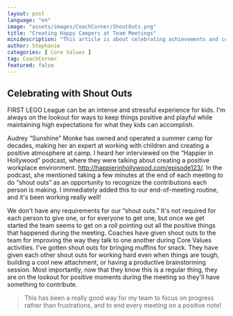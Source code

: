 ```yaml
---
layout: post
language: "en"
image: "assets/images/CoachCorner/ShoutOuts.png"
title: "Creating Happy Campers at Team Meetings"
minidescription: "This article is about celebrating achievements and contributions "
author: Stephanie
categories: [ Core Values ]
tag: CoachCorner
featured: false
---
```


## Celebrating with Shout Outs

FIRST LEGO League can be an intense and stressful experience for kids. I'm always on the lookout for ways to keep things positive and playful while maintaining high expectations for what they kids can accomplish. 

Audrey “Sunshine” Monke has owned and operated a summer camp for decades, making her an expert at working with children and creating a positive atmosphere at camp. I heard her interviewed on the “Happier in Hollywood” podcast, where they were talking about creating a positive workplace environment. http://happierinhollywood.com/episode123/.  In the podcast, she mentioned taking a few minutes at the end of each meeting to do “shout outs” as an opportunity to recognize the contributions each person is making. I immediately added this to our end-of-meeting routine, and it's been working really well!

We don't have any requirements for our “shout outs.” It's not required for each person to give one, or for everyone to get one, but once we get started the team seems to get on a roll pointing out all the positive things that happened during the meeting. Coaches have given shout outs to the team for improving the way they talk to one another during Core Values activities. I've gotten shout outs for bringing muffins for snack. They have given each other shout outs for working hard even when things are tough, building a cool new attachment, or having a productive brainstorming session. Most importantly, now that they know this is a regular thing, they are on the lookout for positive moments during the meeting so they'll have something to contribute.

> This has been a really good way for my team to focus on progress rather than frustrations, and to end every meeting on a positive note!
